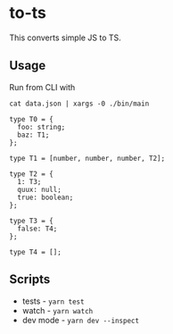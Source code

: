 # to-ts

This converts simple JS to TS.

## Usage

Run from CLI with

    cat data.json | xargs -0 ./bin/main

```
type T0 = {
  foo: string;
  baz: T1;
};

type T1 = [number, number, number, T2];

type T2 = {
  1: T3;
  quux: null;
  true: boolean;
};

type T3 = {
  false: T4;
};

type T4 = [];
```

## Scripts

* tests - `yarn test`
* watch - `yarn watch`
* dev mode - `yarn dev --inspect`

